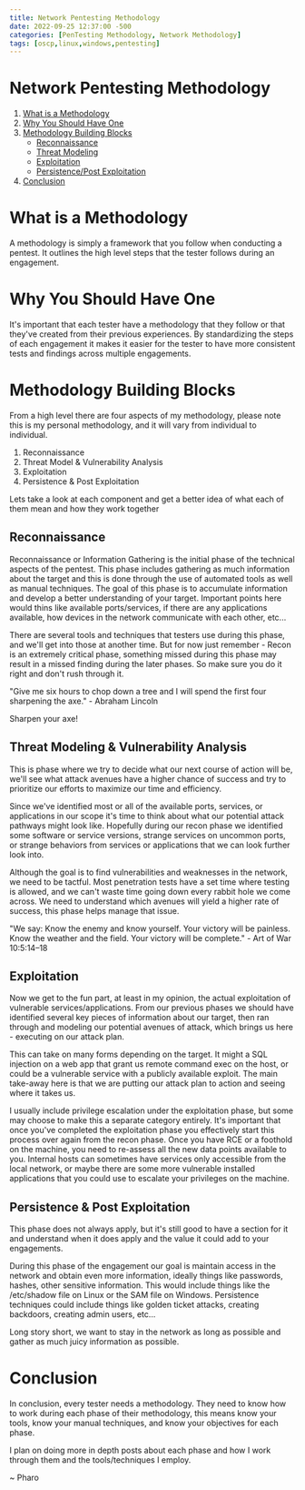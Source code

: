 ```yaml
---
title: Network Pentesting Methodology
date: 2022-09-25 12:37:00 -500 
categories: [PenTesting Methodology, Network Methodology]
tags: [oscp,linux,windows,pentesting]
---
```


# Network Pentesting Methodology

1. [What is a Methodology](#what-is-a-methodology)
2. [Why You Should Have One](#why-you-should-have-one)
3. [Methodology Building Blocks](#methodology-building-blocks)
    - [Reconnaissance](#reconnaissance)
    - [Threat Modeling](#threat-modeling--vulnerability-analysis)
    - [Exploitation](#exploitation)
    - [Persistence/Post Exploitation](#persistence--post-exploitation)
4. [Conclusion](#conclusion)

# What is a Methodology
A methodology is simply a framework that you follow when conducting a pentest. It outlines the high level steps that the tester follows during an engagement.

# Why You Should Have One
It's important that each tester have a methodology that they follow or that they've created from their previous experiences. By standardizing the steps of each engagement it makes it easier for the tester to have more consistent tests and findings across multiple engagements.

# Methodology Building Blocks
From a high level there are four aspects of my methodology, please note this is my personal methodology, and it will vary from individual to individual. 

1. Reconnaissance
2. Threat Model & Vulnerability Analysis
3. Exploitation
4. Persistence & Post Exploitation

Lets take a look at each component and get a better idea of what each of them mean and how they work together

## Reconnaissance
Reconnaissance or Information Gathering is the initial phase of the technical aspects of the pentest. This phase includes gathering as much information about the target and this is done through the use of automated tools as well as manual techniques. The goal of this phase is to accumulate information and develop a better understanding of your target. Important points here would thins like available ports/services, if there are any applications available, how devices in the network communicate with each other, etc...

There are several tools and techniques that testers use during this phase, and we'll get into those at another time. But for now just remember - Recon is an extremely critical phase, something missed during this phase may result in a missed finding during the later phases. So make sure you do it right and don't rush through it. 

"Give me six hours to chop down a tree and I will spend the first four sharpening the axe." - Abraham Lincoln

Sharpen your axe!

## Threat Modeling & Vulnerability Analysis
This is phase where we try to decide what our next course of action will be, we'll see what attack avenues have a higher chance of success and try to prioritize our efforts to maximize our time and efficiency.

Since we've identified most or all of the available ports, services, or applications in our scope it's time to think about what our potential attack pathways might look like. Hopefully during our recon phase we identified some software or service versions, strange services on uncommon ports, or strange behaviors from services or applications that we can look further look into.

Although the goal is to find vulnerabilities and weaknesses in the network, we need to be tactful. Most penetration tests have a set time where testing is allowed, and we can't waste time going down every rabbit hole we come across. We need to understand which avenues will yield a higher rate of success, this phase helps manage that issue.

"We say:
Know the enemy and know yourself.
Your victory will be painless.
Know the weather and the field.
Your victory will be complete." - Art of War 10:5:14–18

## Exploitation
Now we get to the fun part, at least in my opinion, the actual exploitation of vulnerable services/applications. From our previous phases we should have identified several key pieces of information about our target, then ran through and modeling our potential avenues of attack, which brings us here - executing on our attack plan.

This can take on many forms depending on the target. It might a SQL injection on a web app that grant us remote command exec on the host, or could be a vulnerable service with a publicly available exploit. The main take-away here is that we are putting our attack plan to action and seeing where it takes us.

I usually include privilege escalation under the exploitation phase, but some may choose to make this a separate category entirely. It's important that once you've completed the exploitation phase you effectively start this process over again from the recon phase. Once you have RCE or a foothold on the machine, you need to re-assess all the new data points available to you. Internal hosts can sometimes have services only accessible from the local network, or maybe there are some more vulnerable installed applications that you could use to escalate your privileges on the machine. 

## Persistence & Post Exploitation
This phase does not always apply, but it's still good to have a section for it and understand when it does apply and the value it could add to your engagements. 

During this phase of the engagement our goal is maintain access in the network and obtain even more information, ideally things like passwords, hashes, other sensitive information. This would include things like the /etc/shadow file on Linux or the SAM file on Windows. Persistence techniques could include things like golden ticket attacks, creating backdoors, creating admin users, etc...

Long story short, we want to stay in the network as long as possible and gather as much juicy information as possible.

# Conclusion

In conclusion, every tester needs a methodology. They need to know how to work during each phase of their methodology, this means know your tools, know your manual techniques, and know your objectives for each phase.

I plan on doing more in depth posts about each phase and how I work through them and the tools/techniques I employ.

~ Pharo